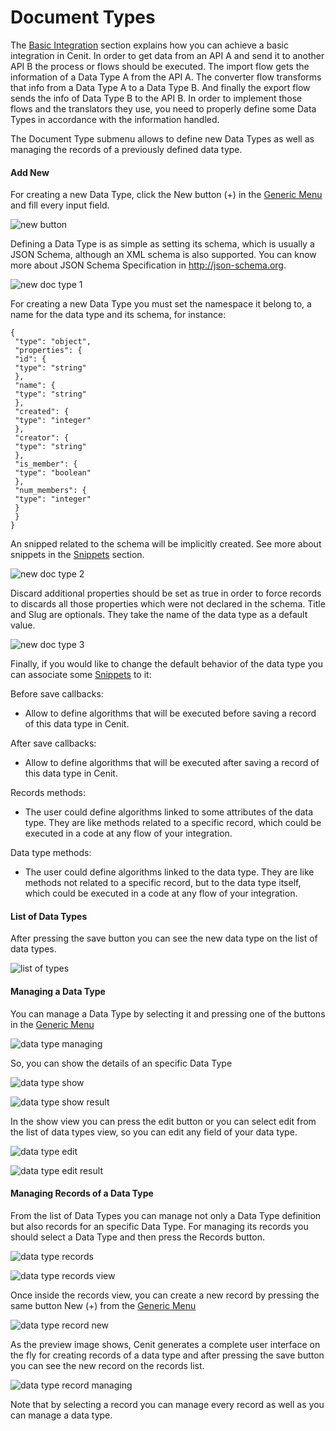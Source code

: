 # Document Types

The [Basic Integration](tutorials/basic_integration.md) section explains how  you can achieve a basic integration in Cenit. In order to get data from an API A and send it to another API B the process or flows should be executed. The import flow gets the information of a Data Type A from the API A. The converter flow transforms that info from a Data Type A to a Data Type B. And finally the export flow sends the info of Data Type B to the API B. In order to implement those flows and the translators they use, you need to properly define some Data Types in accordance with the information handled.

The Document Type submenu allows to define new Data Types as well as managing the records of a previously defined data type.

#### Add New

For creating a new Data Type, click the New button (+) in the [Generic Menu](generic/generic_menu_options.md) and fill every input field.

![new button](https://user-images.githubusercontent.com/54523080/149007817-65482f65-7687-47ed-a8c0-2760fddfee64.png)

Defining a Data Type is as simple as setting its schema, which is usually a JSON Schema, although an XML schema is also supported. You can know more about JSON Schema Specification in http://json-schema.org.

![new doc type 1](https://user-images.githubusercontent.com/54523080/149026526-d935a03e-cd42-4b26-930f-13a9669118f5.png)

For creating a new Data Type you must set the namespace it belong to, a name for the data type and its schema, for instance:

```
{
 "type": "object",
 "properties": {
 "id": {
 "type": "string"
 },
 "name": {
 "type": "string"
 },
 "created": {
 "type": "integer"
 },
 "creator": {
 "type": "string"
 },
 "is_member": {
 "type": "boolean"
 },
 "num_members": {
 "type": "integer"
 }
 }
}
```

An snipped related to the schema will be implicitly created. See more about snippets in the [Snippets](compute/snippets.md) section.  

![new doc type 2](https://user-images.githubusercontent.com/54523080/149033218-e0f3c9d6-15e5-47d3-a65b-f7270367e86d.png)

Discard additional properties should be set as true in order to force records to discards all those properties which were not declared in the schema. Title and Slug are optionals. They take the name of the data type as a default value. 

![new doc type 3](https://user-images.githubusercontent.com/54523080/149034473-6a125bf9-2687-4492-b3a6-5deb4e8a620c.png)

Finally, if you would like to change the default behavior of the data type you can associate some [Snippets](compute/snippets.md) to it:

Before save callbacks:

- Allow to define algorithms that will be executed before saving a record of this data type in Cenit.

After save callbacks:

- Allow to define algorithms that will be executed after saving a record of this data type in Cenit.

Records methods:

- The user could define algorithms linked to some attributes of the data type. They are like  methods related to a specific record, which could be executed in a code at any flow of your integration.

Data type methods:

- The user could define algorithms linked to the data type. They are like methods not related to a specific record, but to the data type itself, which could be executed in a code at any flow of your integration.

#### List of Data Types

After pressing the save button you can see the new data type on the list of data types.

![list of types](https://user-images.githubusercontent.com/54523080/149055499-d616da04-d91c-4a61-be86-c748a11214f4.png)



#### Managing a Data Type

You can manage a Data Type by selecting it and pressing one of the buttons in the  [Generic Menu](generic/generic_menu_options.md)

![data type managing](https://user-images.githubusercontent.com/54523080/149058497-bd5a3f7d-4645-4462-a3ba-5c3f4eca743b.png)

So, you can show the details of an specific Data Type

![data type show](https://user-images.githubusercontent.com/54523080/149058202-c841a1a3-881d-4048-af73-41073f4f1311.png)

![data type show result](https://user-images.githubusercontent.com/54523080/149059245-f8a8c099-9106-4ae4-9106-da131c68a151.png)

In the show view you can press the edit button or you can select edit from the list of data types view, so you can edit any field of your data type.

![data type edit](https://user-images.githubusercontent.com/54523080/149059540-2d76e9e3-dfac-47f5-986d-d8e56df31774.png)

![data type edit result](https://user-images.githubusercontent.com/54523080/149059880-1651ac62-105d-4393-a18c-462c808eec83.png)

#### Managing Records of a Data Type

From the list of Data Types you can manage not only a Data Type definition but also records for an specific Data Type. For managing its records you should select a Data Type and then press the Records button.

![data type records](https://user-images.githubusercontent.com/54523080/149060304-d5a9f0c4-ddcf-4684-b855-94c2e08827dc.png)

![data type records view](https://user-images.githubusercontent.com/54523080/149066255-eb6dbae9-beb5-4ba0-b421-7790f2efb8af.png)

Once inside the records view, you can create a new record by pressing the same button New (+) from the [Generic Menu](generic/generic_menu_options.md)

![data type record new](https://user-images.githubusercontent.com/54523080/149066711-f70f2091-9449-4929-adf6-6f56c7967b8c.png)

As the preview image shows, Cenit generates a complete user interface on the fly for creating records of a data type and after pressing the save button you can see the new record on the records list.

![data type record managing](https://user-images.githubusercontent.com/54523080/149067252-88deccaf-4470-46c5-bada-01f648248da8.png)

Note that by selecting a record you can manage every record as well as you can manage a data type.
